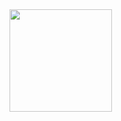 <img height="180em" src="https://github-readme-stats.vercel.app/api?username=antistereotip&show_icons=true&hide_border=true&&count_private=true&include_all_commits=true" />

<a href="https://github-readme-stats.vercel.app/api/top-langs/?username=antistereotip&theme=synthwave"></a>
